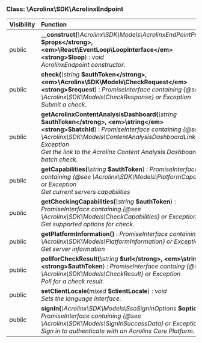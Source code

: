 ### Class: \Acrolinx\SDK\AcrolinxEndpoint

| Visibility | Function |
|:-----------|:---------|
| public | <strong>__construct(</strong><em>\Acrolinx\SDK\Models\AcrolinxEndPointProperties</em> <strong>$props</strong>, <em>\React\EventLoop\LoopInterface</em> <strong>$loop</strong>)</strong> : <em>void</em><br /><em>AcrolinxEndpoint constructor.</em> |
| public | <strong>check(</strong><em>\string</em> <strong>$authToken</strong>, <em>\Acrolinx\SDK\Models\CheckRequest</em> <strong>$request</strong>)</strong> : <em>PromiseInterface containing {@see \Acrolinx\SDK\Models\CheckResponse} or Exception</em><br /><em>Submit a check.</em> |
| public | <strong>getAcrolinxContentAnalysisDashboard(</strong><em>\string</em> <strong>$authToken</strong>, <em>\string</em> <strong>$batchId</strong>)</strong> : <em>PromiseInterface containing {@see \Acrolinx\SDK\Models\ContentAnalysisDashboardLinks} or Exception</em><br /><em>Get the link to the Acrolinx Content Analysis Dashboard for a batch check.</em> |
| public | <strong>getCapabilities(</strong><em>\string</em> <strong>$authToken</strong>)</strong> : <em>PromiseInterface containing {@see \Acrolinx\SDK\Models\PlatformCapabilities} or Exception</em><br /><em>Get current servers capabilities</em> |
| public | <strong>getCheckingCapabilities(</strong><em>\string</em> <strong>$authToken</strong>)</strong> : <em>PromiseInterface containing {@see \Acrolinx\SDK\Models\CheckCapabilities} or Exception</em><br /><em>Get supported options for check.</em> |
| public | <strong>getPlatformInformation()</strong> : <em>PromiseInterface containing {@see \Acrolinx\SDK\Models\PlatformInformation} or Exception</em><br /><em>Get server information</em> |
| public | <strong>pollforCheckResult(</strong><em>\string</em> <strong>$url</strong>, <em>\string</em> <strong>$authToken</strong>)</strong> : <em>PromiseInterface containg {@see \Acrolinx\SDK\Models\CheckResult} or Exception</em><br /><em>Poll for a check result.</em> |
| public | <strong>setClientLocale(</strong><em>mixed</em> <strong>$clientLocale</strong>)</strong> : <em>void</em><br /><em>Sets the language interface.</em> |
| public | <strong>signIn(</strong><em>\Acrolinx\SDK\Models\SsoSignInOptions</em> <strong>$options</strong>)</strong> : <em>PromiseInterface containing {@see \Acrolinx\SDK\Models\SignInSuccessData} or Exception</em><br /><em>Sign in to authenticate with an Acrolinx Core Platform.</em> |


